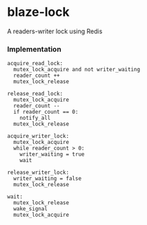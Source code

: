 # blaze-lock
A readers-writer lock using Redis

### Implementation
```pseudo
acquire_read_lock:
  mutex_lock_acquire and not writer_waiting
  reader_count ++
  mutex_lock_release

release_read_lock:
  mutex_lock_acquire
  reader_count --
  if reader_count == 0:
    notify_all
  mutex_lock_release

acquire_writer_lock:
  mutex_lock_acquire
  while reader_count > 0:
    writer_waiting = true
    wait

release_writer_lock:
  writer_waiting = false
  mutex_lock_release

wait:
  mutex_lock_release
  wake_signal
  mutex_lock_acquire
```
